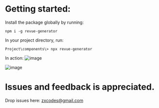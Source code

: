 # Getting started:

Install the package globally by running:

```
npm i -g revue-generator
```

In your project directory, run:

```
Project\components\> npx revue-generator
```

In action:
![image](https://user-images.githubusercontent.com/44538497/136654545-364a1dce-d25e-42ad-9537-0cc74acc9f02.png)

![image](https://user-images.githubusercontent.com/44538497/136579454-10c1279b-1d28-4bdb-9b6d-eefc0e79b6e9.png)

# Issues and feedback is appreciated.

Drop issues here:
zxcodes@gmail.com
